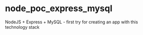 node_poc_express_mysql
======================

NodeJS + Express + MySQL - first try for creating an app with this technology stack
